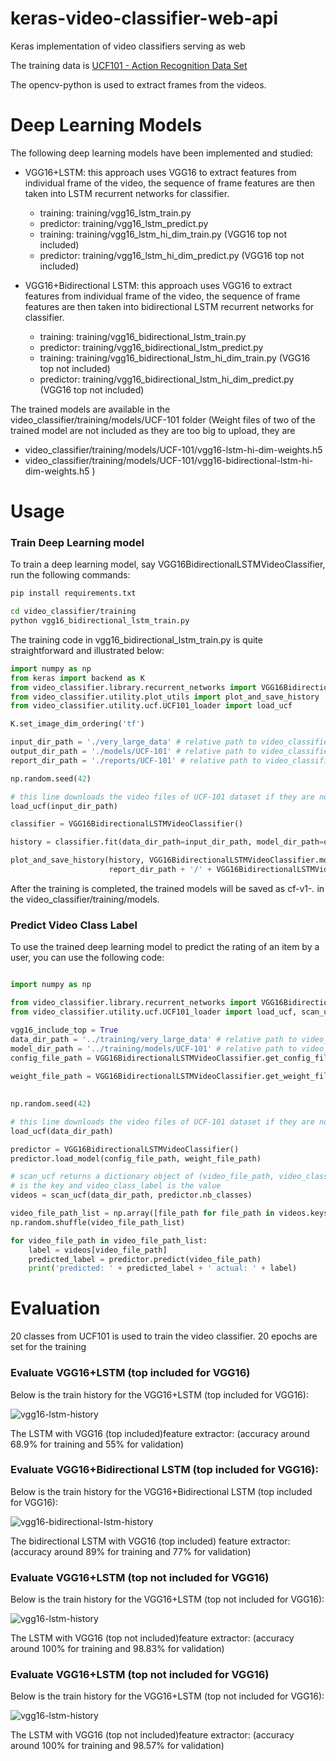 # keras-video-classifier-web-api

Keras implementation of video classifiers serving as web

The training data is [UCF101 - Action Recognition Data Set](http://crcv.ucf.edu/data/UCF101.php)

The opencv-python is used to extract frames from the videos.

# Deep Learning Models

The following deep learning models have been implemented and studied:

* VGG16+LSTM: this approach uses VGG16 to extract features from individual frame of the video, the sequence of frame features are then taken into LSTM recurrent networks for classifier.
    * training: training/vgg16_lstm_train.py 
    * predictor: training/vgg16_lstm_predict.py
    * training: training/vgg16_lstm_hi_dim_train.py (VGG16 top not included) 
    * predictor: training/vgg16_lstm_hi_dim_predict.py (VGG16 top not included)
    
* VGG16+Bidirectional LSTM: this approach uses VGG16 to extract features from individual frame of the video, the sequence of frame features are then taken into bidirectional LSTM recurrent networks for classifier.
    * training: training/vgg16_bidirectional_lstm_train.py 
    * predictor: training/vgg16_bidirectional_lstm_predict.py
    * training: training/vgg16_bidirectional_lstm_hi_dim_train.py (VGG16 top not included)
    * predictor: training/vgg16_bidirectional_lstm_hi_dim_predict.py (VGG16 top not included)
    
The trained models are available in the video_classifier/training/models/UCF-101 folder 
(Weight files of two of the trained model are not included as they are too big to upload, they are 
* video_classifier/training/models/UCF-101/vgg16-lstm-hi-dim-weights.h5
* video_classifier/training/models/UCF-101/vgg16-bidirectional-lstm-hi-dim-weights.h5
)

# Usage

### Train Deep Learning model

To train a deep learning model, say VGG16BidirectionalLSTMVideoClassifier, run the following commands:

```bash
pip install requirements.txt

cd video_classifier/training
python vgg16_bidirectional_lstm_train.py 
```

The training code in vgg16_bidirectional_lstm_train.py is quite straightforward and illustrated below:

```python
import numpy as np
from keras import backend as K
from video_classifier.library.recurrent_networks import VGG16BidirectionalLSTMVideoClassifier
from video_classifier.utility.plot_utils import plot_and_save_history
from video_classifier.utility.ucf.UCF101_loader import load_ucf

K.set_image_dim_ordering('tf')

input_dir_path = './very_large_data' # relative path to video_classifier/training/very_large_data
output_dir_path = './models/UCF-101' # relative path to video_classifier/training/models/UCF-101
report_dir_path = './reports/UCF-101' # relative path to video_classifier/training/reports/UCF-101

np.random.seed(42)

# this line downloads the video files of UCF-101 dataset if they are not available in the very_large_data folder
load_ucf(input_dir_path)

classifier = VGG16BidirectionalLSTMVideoClassifier()

history = classifier.fit(data_dir_path=input_dir_path, model_dir_path=output_dir_path)

plot_and_save_history(history, VGG16BidirectionalLSTMVideoClassifier.model_name,
                      report_dir_path + '/' + VGG16BidirectionalLSTMVideoClassifier.model_name + '-history.png')

```

After the training is completed, the trained models will be saved as cf-v1-*.* in the video_classifier/training/models.

### Predict Video Class Label

To use the trained deep learning model to predict the rating of an item by a user, you can use the following code:

```python

import numpy as np

from video_classifier.library.recurrent_networks import VGG16BidirectionalLSTMVideoClassifier
from video_classifier.utility.ucf.UCF101_loader import load_ucf, scan_ucf

vgg16_include_top = True
data_dir_path = '../training/very_large_data' # relative path to video_classifier/training/very_large_data
model_dir_path = '../training/models/UCF-101' # relative path to video_classifier/training/models/UCF-101
config_file_path = VGG16BidirectionalLSTMVideoClassifier.get_config_file_path(model_dir_path,
                                                                              vgg16_include_top=vgg16_include_top)
weight_file_path = VGG16BidirectionalLSTMVideoClassifier.get_weight_file_path(model_dir_path,
                                                                              vgg16_include_top=vgg16_include_top)

np.random.seed(42)

# this line downloads the video files of UCF-101 dataset if they are not available in the very_large_data folder
load_ucf(data_dir_path)

predictor = VGG16BidirectionalLSTMVideoClassifier()
predictor.load_model(config_file_path, weight_file_path)

# scan_ucf returns a dictionary object of (video_file_path, video_class_label) where video_file_path
# is the key and video_class_label is the value
videos = scan_ucf(data_dir_path, predictor.nb_classes)

video_file_path_list = np.array([file_path for file_path in videos.keys()])
np.random.shuffle(video_file_path_list)

for video_file_path in video_file_path_list:
    label = videos[video_file_path]
    predicted_label = predictor.predict(video_file_path)
    print('predicted: ' + predicted_label + ' actual: ' + label)
```

# Evaluation

20 classes from UCF101 is used to train the video classifier. 20 epochs are set for the training

### Evaluate VGG16+LSTM (top included for VGG16)

Below is the train history for the VGG16+LSTM (top included for VGG16):

![vgg16-lstm-history](/video_classifier/training/reports/UCF-101/vgg16-lstm-history.png)

The LSTM with VGG16 (top included)feature extractor: (accuracy around 68.9% for training and 55% for validation)

### Evaluate VGG16+Bidirectional LSTM (top included for VGG16):

Below is the train history for the VGG16+Bidirectional LSTM (top included for VGG16):

![vgg16-bidirectional-lstm-history](/video_classifier/training/reports/UCF-101/vgg16-bidirectional-lstm-history.png)

The bidirectional LSTM with VGG16 (top included) feature extractor: (accuracy around 89% for training and 77% for validation)

### Evaluate VGG16+LSTM (top not included for VGG16)

Below is the train history for the VGG16+LSTM (top not included for VGG16):

![vgg16-lstm-history](/video_classifier/training/reports/UCF-101/vgg16-lstm-hi-dim-history.png)

The LSTM with VGG16 (top not included)feature extractor: (accuracy around 100% for training and 98.83% for validation)

### Evaluate VGG16+LSTM (top not included for VGG16)

Below is the train history for the VGG16+LSTM (top not included for VGG16):

![vgg16-lstm-history](/video_classifier/training/reports/UCF-101/vgg16-bidirectional-lstm-hi-dim-history.png)

The LSTM with VGG16 (top not included)feature extractor: (accuracy around 100% for training and 98.57% for validation)
